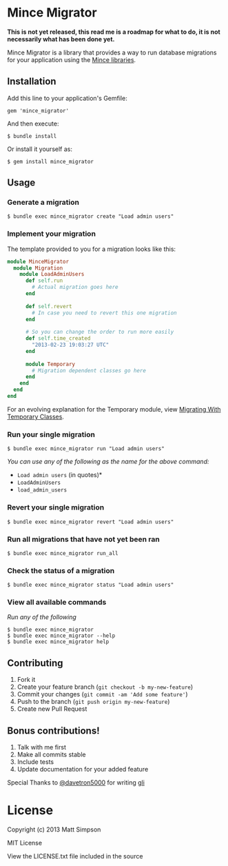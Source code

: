 # Mince Migrator

**This is not yet released, this read me is a roadmap for what to do, it is not necessarily what has been done yet.**

Mince Migrator is a library that provides a way to run database migrations for your application using the [Mince libraries](https://github.com/coffeencoke/mince).

## Installation

Add this line to your application's Gemfile:

    gem 'mince_migrator'

And then execute:

    $ bundle install

Or install it yourself as:

    $ gem install mince_migrator

## Usage

### Generate a migration

	$ bundle exec mince_migrator create "Load admin users"

### Implement your migration

The template provided to you for a migration looks like this:

```ruby
module MinceMigrator
  module Migration
  	module LoadAdminUsers
  	  def self.run
  	  	# Actual migration goes here
  	  end
  	  
  	  def self.revert
  	  	# In case you need to revert this one migration
  	  end
  	
  	  # So you can change the order to run more easily
  	  def self.time_created
  	  	"2013-02-23 19:03:27 UTC"
  	  end  	    	  
  	  
  	  module Temporary
  	  	# Migration dependent classes go here
  	  end
  	end
  end
end
```

For an evolving explanation for the Temporary module, view [Migrating With Temporary Classes](https://github.com/coffeencoke/mince_migrator/wiki/migrating-with-temporary-classes).

### Run your single migration

	$ bundle exec mince_migrator run "Load admin users"
	
*You can use any of the following as the name for the above command:*

* `Load admin users` (in quotes)* 
* `LoadAdminUsers`
* `load_admin_users`

### Revert your single migration

	$ bundle exec mince_migrator revert "Load admin users"

### Run all migrations that have not yet been ran

	$ bundle exec mince_migrator run_all
	
### Check the status of a migration

	$ bundle exec mince_migrator status "Load admin users"

### View all available commands

*Run any of the following*

	$ bundle exec mince_migrator
	$ bundle exec mince_migrator --help
	$ bundle exec mince_migrator help

## Contributing

1. Fork it
2. Create your feature branch (`git checkout -b my-new-feature`)
3. Commit your changes (`git commit -am 'Add some feature'`)
4. Push to the branch (`git push origin my-new-feature`)
5. Create new Pull Request

## Bonus contributions!

1. Talk with me first
2. Make all commits stable
3. Include tests
4. Update documentation for your added feature

Special Thanks to [@davetron5000](https://github.com/davetron5000) for writing [gli](https://github.com/davetron5000/gli)

# License

Copyright (c) 2013 Matt Simpson

MIT License

View the LICENSE.txt file included in the source